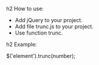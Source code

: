 h2 How to use:

* Add jQuery to your project.
* Add file trunc.js to your project.
* Use function trunc.

h2 Example:

$('element').trunc(number);

